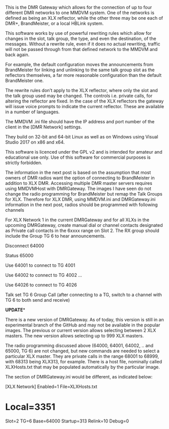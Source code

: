 This is the DMR Gateway which allows for the connection of up to four different DMR networks to one MMDVM system. One of the networks is defined as being an XLX reflector, while the other three may be one each of DMR+, BrandMeister, or a local HBLink system.

This software works by use of powerful rewriting rules which allow for changes in the slot, talk group, the type, and even the destination, of the messages. Without a rewrite rule, even if it does no actual rewriting, traffic will not be passed through from that defined network to the MMDVM and back again.

For example, the default configuration moves the announcements from BrandMeister for linking and unlinking to the same talk group slot as the reflectors themselves, a far more reasonable configuration than the default BrandMeister one.

The rewrite rules don’t apply to the XLX reflector, where only the slot and the talk group used may be changed. The controls i.e. private calls, for altering the reflector are fixed. In the case of the XLX reflectors the gateway will issue voice prompts to indicate the current reflector. These are available in a number of languages.

The MMDVM .ini file should have the IP address and port number of the client in the [DMR Network] settings.

They build on 32-bit and 64-bit Linux as well as on Windows using Visual Studio 2017 on x86 and x64.

This software is licenced under the GPL v2 and is intended for amateur and educational use only. Use of this software for commercial purposes is strictly forbidden.

The information in the next post is based on the assumption that most owners of DMR radios want the option of connecting to BrandMeister in addition to XLX DMR. Accessing multiple DMR master servers requires using MMDVMHost with DMRGateway. The images I have seen do not change the radio programming for BrandMeister but remap the Talk Groups for XLX. Therefore for XLX DMR, using MMDVM.ini and DMRGateway.ini information in the next post, radios should be programmed with following channels

For XLX Network 1 in the current DMRGateway and for all XLXs in the upcoming DMRGateway, create manual dial or channel contacts designated as Private call contacts in the 6xxxx range on Slot 2. The RX group should include the Group TG 6 to hear announcements.

Disconnect 64000

Status 65000

Use 64001 to connect to TG 4001

Use 64002 to connect to TG 4002 ...

Use 64026 to connect to TG 4026

Talk set TG 6 Group Call (after connecting to a TG, switch to a channel with TG 6 to both send and receive)

****UPDATE*****

There is a new version of DMRGateway. As of today, this version is still in an experimental branch of the GitHub and may not be available in the popular images. The previous or current version allows selecting between 2 XLX masters. The new version allows selecting up to 999 XLX masters.

The radio programming discussed above (64000, 64001, 64002, .. and 65000, TG 6) are not changed, but new commands are needed to select a particular XLX master. They are private calls in the range 68001 to 68999, with 68313 being XLX313, for example. There is a host file, nominally called XLXHosts.txt that may be populated automatically by the particular image.

The section of DMRGateway.ini would be different, as indicated below:

[XLX Network]
Enabled=1
File=XLXHosts.txt
# Local=3351
Slot=2
TG=6
Base=64000
Startup=313
Relink=10
Debug=0
